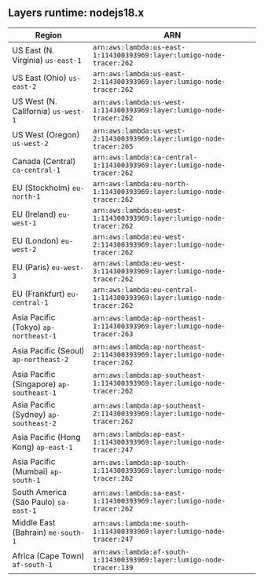 Layers runtime: nodejs18.x
----
| Region | ARN |
| --- | --- |
|US East (N. Virginia)  `us-east-1`|`arn:aws:lambda:us-east-1:114300393969:layer:lumigo-node-tracer:262`|
|US East (Ohio)  `us-east-2`|`arn:aws:lambda:us-east-2:114300393969:layer:lumigo-node-tracer:262`|
|US West (N. California)  `us-west-1`|`arn:aws:lambda:us-west-1:114300393969:layer:lumigo-node-tracer:262`|
|US West (Oregon)  `us-west-2`|`arn:aws:lambda:us-west-2:114300393969:layer:lumigo-node-tracer:265`|
|Canada (Central)  `ca-central-1`|`arn:aws:lambda:ca-central-1:114300393969:layer:lumigo-node-tracer:262`|
|EU (Stockholm)  `eu-north-1`|`arn:aws:lambda:eu-north-1:114300393969:layer:lumigo-node-tracer:262`|
|EU (Ireland)  `eu-west-1`|`arn:aws:lambda:eu-west-1:114300393969:layer:lumigo-node-tracer:262`|
|EU (London)  `eu-west-2`|`arn:aws:lambda:eu-west-2:114300393969:layer:lumigo-node-tracer:262`|
|EU (Paris)  `eu-west-3`|`arn:aws:lambda:eu-west-3:114300393969:layer:lumigo-node-tracer:262`|
|EU (Frankfurt)  `eu-central-1`|`arn:aws:lambda:eu-central-1:114300393969:layer:lumigo-node-tracer:262`|
|Asia Pacific (Tokyo)  `ap-northeast-1`|`arn:aws:lambda:ap-northeast-1:114300393969:layer:lumigo-node-tracer:263`|
|Asia Pacific (Seoul)  `ap-northeast-2`|`arn:aws:lambda:ap-northeast-2:114300393969:layer:lumigo-node-tracer:262`|
|Asia Pacific (Singapore)  `ap-southeast-1`|`arn:aws:lambda:ap-southeast-1:114300393969:layer:lumigo-node-tracer:262`|
|Asia Pacific (Sydney)  `ap-southeast-2`|`arn:aws:lambda:ap-southeast-2:114300393969:layer:lumigo-node-tracer:262`|
|Asia Pacific (Hong Kong)  `ap-east-1`|`arn:aws:lambda:ap-east-1:114300393969:layer:lumigo-node-tracer:247`|
|Asia Pacific (Mumbai)  `ap-south-1`|`arn:aws:lambda:ap-south-1:114300393969:layer:lumigo-node-tracer:262`|
|South America (São Paulo)  `sa-east-1`|`arn:aws:lambda:sa-east-1:114300393969:layer:lumigo-node-tracer:262`|
|Middle East (Bahrain)  `me-south-1`|`arn:aws:lambda:me-south-1:114300393969:layer:lumigo-node-tracer:247`|
|Africa (Cape Town)  `af-south-1`|`arn:aws:lambda:af-south-1:114300393969:layer:lumigo-node-tracer:139`|
